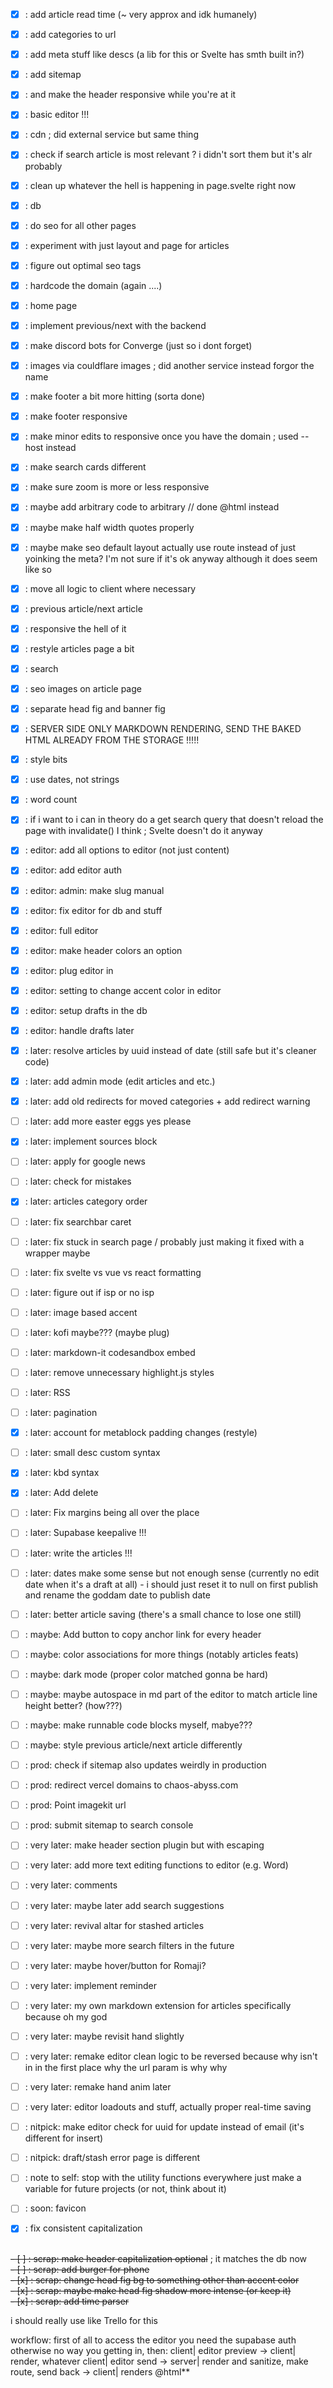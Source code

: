 - [x] : add article read time (~ very approx and idk humanely)
- [x] : add categories to url
- [x] : add meta stuff like descs (a lib for this or Svelte has smth built in?)
- [x] : add sitemap
- [x] : and make the header responsive while you're at it
- [x] : basic editor !!!
- [x] : cdn ; did external service but same thing
- [x] : check if search article is most relevant ? i didn't sort them but it's alr probably
- [x] : clean up whatever the hell is happening in page.svelte right now
- [x] : db
- [x] : do seo for all other pages
- [x] : experiment with just layout and page for articles
- [x] : figure out optimal seo tags
- [x] : hardcode the domain (again ....)
- [x] : home page
- [x] : implement previous/next with the backend
- [x] : make discord bots for Converge (just so i dont forget)
- [x] : images via couldflare images ; did another service instead forgor the name
- [x] : make footer a bit more hitting (sorta done)
- [x] : make footer responsive
- [x] : make minor edits to responsive once you have the domain ; used --host instead
- [x] : make search cards different
- [x] : make sure zoom is more or less responsive
- [x] : maybe add arbitrary code to arbitrary // done @html instead
- [x] : maybe make half width quotes properly
- [x] : maybe make seo default layout actually use route instead of just yoinking the meta? I'm not sure if it's ok anyway although it does seem like so
- [x] : move all logic to client where necessary
- [x] : previous article/next article
- [x] : responsive the hell of it
- [x] : restyle articles page a bit
- [x] : search
- [x] : seo images on article page
- [x] : separate head fig and banner fig
- [x] : SERVER SIDE ONLY MARKDOWN RENDERING, SEND THE BAKED HTML ALREADY FROM THE STORAGE !!!!!
- [x] : style bits
- [x] : use dates, not strings
- [x] : word count
- [x] : if i want to i can in theory do a get search query that doesn't reload the page with invalidate() I think ; Svelte doesn't do it anyway


- [x] : editor: add all options to editor (not just content)
- [x] : editor: add editor auth
- [x] : editor: admin: make slug manual
- [x] : editor: fix editor for db and stuff
- [x] : editor: full editor
- [x] : editor: make header colors an option
- [x] : editor: plug editor in
- [x] : editor: setting to change accent color in editor
- [x] : editor: setup drafts in the db
- [x] : editor: handle drafts later
- [x] : later: resolve articles by uuid instead of date (still safe but it's cleaner code)
- [x] : later: add admin mode (edit articles and etc.)
- [x] : later: add old redirects for moved categories + add redirect warning
- [ ] : later: add more easter eggs yes please
- [x] : later: implement sources block
- [ ] : later: apply for google news
- [ ] : later: check for mistakes
- [x] : later: articles category order
- [ ] : later: fix searchbar caret
- [ ] : later: fix stuck in search page / probably just making it fixed with a wrapper maybe
- [ ] : later: fix svelte vs vue vs react formatting
- [ ] : later: figure out if isp or no isp
- [ ] : later: image based accent
- [ ] : later: kofi maybe??? (maybe plug)
- [ ] : later: markdown-it codesandbox embed
- [ ] : later: remove unnecessary highlight.js styles
- [ ] : later: RSS
- [ ] : later: pagination
- [x] : later: account for metablock padding changes (restyle)
- [ ] : later: small desc custom syntax
- [x] : later: kbd syntax
- [x] : later: Add delete
- [ ] : later: Fix margins being all over the place
- [ ] : later: Supabase keepalive !!!
- [ ] : later: write the articles !!!
- [ ] : later: dates make some sense but not enough sense (currently no edit date when it's a draft at all) - i should just reset it to null on first publish and rename the goddam date to publish date
- [ ] : later: better article saving (there's a small chance to lose one still)
- [ ] : maybe: Add button to copy anchor link for every header
- [ ] : maybe: color associations for more things (notably articles feats)
- [ ] : maybe: dark mode (proper color matched gonna be hard)
- [ ] : maybe: maybe autospace in md part of the editor to match article line height better? (how???)
- [ ] : maybe: make runnable code blocks myself, mabye???
- [ ] : maybe: style previous article/next article differently
- [ ] : prod: check if sitemap also updates weirdly in production
- [ ] : prod: redirect vercel domains to chaos-abyss.com
- [ ] : prod: Point imagekit url
- [ ] : prod: submit sitemap to search console
- [ ] : very later: make header section plugin but with escaping
- [ ] : very later: add more text editing functions to editor (e.g. Word)
- [ ] : very later: comments
- [ ] : very later: maybe later add search suggestions
- [ ] : very later: revival altar for stashed articles
- [ ] : very later: maybe more search filters in the future
- [ ] : very later: maybe hover/button for Romaji?
- [ ] : very later: implement reminder
- [ ] : very later: my own markdown extension for articles specifically because oh my god
- [ ] : very later: maybe revisit hand slightly
- [ ] : very later: remake editor clean logic to be reversed because why isn't in in the first place why the url param is why why
- [ ] : very later: remake hand anim later
- [ ] : very later: editor loadouts and stuff, actually proper real-time saving
- [ ] : nitpick: make editor check for uuid for update instead of email (it's different for insert)
- [ ] : nitpick: draft/stash error page is different
- [ ] : note to self: stop with the utility functions everywhere just make a variable for future projects (or not, think about it)
- [ ] : soon: favicon
- [x] : fix consistent capitalization

<br>~~- [ ] : scrap: make header capitalization optional~~ ; it matches the db now
<br>~~- [ ] : scrap: add burger for phone~~
<br>~~- [x] : scrap: change head fig bg to something other than accent color~~
<br>~~- [x] : scrap: maybe make head fig shadow more intense (or keep it)~~
<br>~~- [x] : scrap: add time parser~~

i should really use like Trello for this

workflow:
first of all to access the editor you need the supabase auth otherwise no way you getting in, then:
client| editor preview -> client| render, whatever
client| editor send -> server| render and sanitize, make route, send back -> client| renders @html**